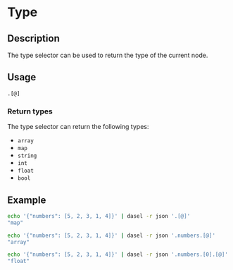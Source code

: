 # Type

## Description

The type selector can be used to return the type of the current node.

## Usage

```
.[@]
```

### Return types

The type selector can return the following types:

* `array`
* `map`
* `string`
* `int`
* `float`
* `bool`

## Example

```bash
echo '{"numbers": [5, 2, 3, 1, 4]}' | dasel -r json '.[@]'
"map"
```

```bash
echo '{"numbers": [5, 2, 3, 1, 4]}' | dasel -r json '.numbers.[@]'
"array"
```

```bash
echo '{"numbers": [5, 2, 3, 1, 4]}' | dasel -r json '.numbers.[0].[@]'
"float"
```
